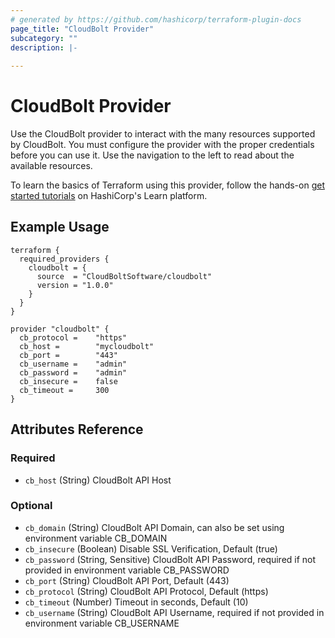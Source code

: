 ```yaml
---
# generated by https://github.com/hashicorp/terraform-plugin-docs
page_title: "CloudBolt Provider"
subcategory: ""
description: |-
  
---
```


# CloudBolt Provider

Use the CloudBolt provider to interact with the many resources supported by CloudBolt. You must configure the provider with the proper credentials before you can use it.
Use the navigation to the left to read about the available resources.

To learn the basics of Terraform using this provider, follow the hands-on [get started tutorials](https://learn.hashicorp.com/tutorials/terraform/infrastructure-as-code?in=terraform/aws-get-started&utm_source=WEBSITE&utm_medium=WEB_IO&utm_offer=ARTICLE_PAGE&utm_content=DOCS&_ga=2.32961598.1292869821.1650284672-2016117598.1648041937) on HashiCorp's Learn platform.

## Example Usage

```hcl
terraform {
  required_providers {
    cloudbolt = {
      source  = "CloudBoltSoftware/cloudbolt"
      version = "1.0.0"
    }
  }
}

provider "cloudbolt" {
  cb_protocol =    "https"
  cb_host =        "mycloudbolt"
  cb_port =        "443"
  cb_username =    "admin"
  cb_password =    "admin"
  cb_insecure =    false
  cb_timeout =     300
}
```

<!-- schema generated by tfplugindocs -->
## Attributes Reference

### Required

- `cb_host` (String) CloudBolt API Host

### Optional

- `cb_domain` (String) CloudBolt API Domain, can also be set using environment variable CB_DOMAIN
- `cb_insecure` (Boolean) Disable SSL Verification, Default (true)
- `cb_password` (String, Sensitive) CloudBolt API Password, required if not provided in environment variable CB_PASSWORD 
- `cb_port` (String) CloudBolt API Port, Default (443)
- `cb_protocol` (String) CloudBolt API Protocol,  Default (https)
- `cb_timeout` (Number) Timeout in seconds, Default (10)
- `cb_username` (String) CloudBolt API Username, required if not provided in environment variable CB_USERNAME 
